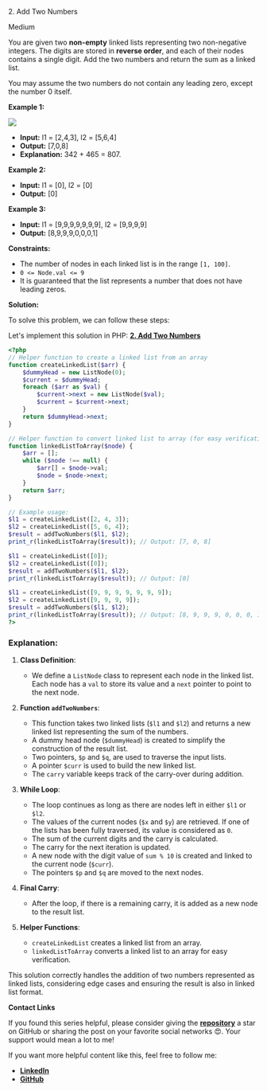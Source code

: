 2\. Add Two Numbers

Medium

You are given two **non-empty** linked lists representing two non-negative integers. The digits are stored in **reverse order**, and each of their nodes contains a single digit. Add the two numbers and return the sum as a linked list.

You may assume the two numbers do not contain any leading zero, except the number 0 itself.

**Example 1:**

![](https://assets.leetcode.com/uploads/2020/10/02/addtwonumber1.jpg)

- **Input:** l1 = [2,4,3], l2 = [5,6,4]
- **Output:** [7,0,8]
- **Explanation:** 342 + 465 = 807.

**Example 2:**

- **Input:** l1 = [0], l2 = [0]
- **Output:** [0]

**Example 3:**

- **Input:** l1 = [9,9,9,9,9,9,9], l2 = [9,9,9,9]
- **Output:** [8,9,9,9,0,0,0,1]

**Constraints:**

- The number of nodes in each linked list is in the range `[1, 100]`.
- `0 <= Node.val <= 9`
- It is guaranteed that the list represents a number that does not have leading zeros.



**Solution:**


To solve this problem, we can follow these steps:

Let's implement this solution in PHP: **[2. Add Two Numbers](https://github.com/mah-shamim/leet-code-in-php/tree/main/algorithms/000002-add-two-numbers/solution.php)**

```php
<?php
// Helper function to create a linked list from an array
function createLinkedList($arr) {
    $dummyHead = new ListNode(0);
    $current = $dummyHead;
    foreach ($arr as $val) {
        $current->next = new ListNode($val);
        $current = $current->next;
    }
    return $dummyHead->next;
}

// Helper function to convert linked list to array (for easy verification)
function linkedListToArray($node) {
    $arr = [];
    while ($node !== null) {
        $arr[] = $node->val;
        $node = $node->next;
    }
    return $arr;
}

// Example usage:
$l1 = createLinkedList([2, 4, 3]);
$l2 = createLinkedList([5, 6, 4]);
$result = addTwoNumbers($l1, $l2);
print_r(linkedListToArray($result)); // Output: [7, 0, 8]

$l1 = createLinkedList([0]);
$l2 = createLinkedList([0]);
$result = addTwoNumbers($l1, $l2);
print_r(linkedListToArray($result)); // Output: [0]

$l1 = createLinkedList([9, 9, 9, 9, 9, 9, 9]);
$l2 = createLinkedList([9, 9, 9, 9]);
$result = addTwoNumbers($l1, $l2);
print_r(linkedListToArray($result)); // Output: [8, 9, 9, 9, 0, 0, 0, 1]
?>
```

### Explanation:

1. **Class Definition**:
    - We define a `ListNode` class to represent each node in the linked list. Each node has a `val` to store its value and a `next` pointer to point to the next node.

2. **Function `addTwoNumbers`**:
    - This function takes two linked lists (`$l1` and `$l2`) and returns a new linked list representing the sum of the numbers.
    - A dummy head node (`$dummyHead`) is created to simplify the construction of the result list.
    - Two pointers, `$p` and `$q`, are used to traverse the input lists.
    - A pointer `$curr` is used to build the new linked list.
    - The `carry` variable keeps track of the carry-over during addition.

3. **While Loop**:
    - The loop continues as long as there are nodes left in either `$l1` or `$l2`.
    - The values of the current nodes (`$x` and `$y`) are retrieved. If one of the lists has been fully traversed, its value is considered as `0`.
    - The sum of the current digits and the carry is calculated.
    - The carry for the next iteration is updated.
    - A new node with the digit value of `sum % 10` is created and linked to the current node (`$curr`).
    - The pointers `$p` and `$q` are moved to the next nodes.

4. **Final Carry**:
    - After the loop, if there is a remaining carry, it is added as a new node to the result list.

5. **Helper Functions**:
    - `createLinkedList` creates a linked list from an array.
    - `linkedListToArray` converts a linked list to an array for easy verification.

This solution correctly handles the addition of two numbers represented as linked lists, considering edge cases and ensuring the result is also in linked list format.

**Contact Links**

If you found this series helpful, please consider giving the **[repository](https://github.com/mah-shamim/leet-code-in-php)** a star on GitHub or sharing the post on your favorite social networks 😍. Your support would mean a lot to me!

If you want more helpful content like this, feel free to follow me:

- **[LinkedIn](https://www.linkedin.com/in/arifulhaque/)**
- **[GitHub](https://github.com/mah-shamim)**
